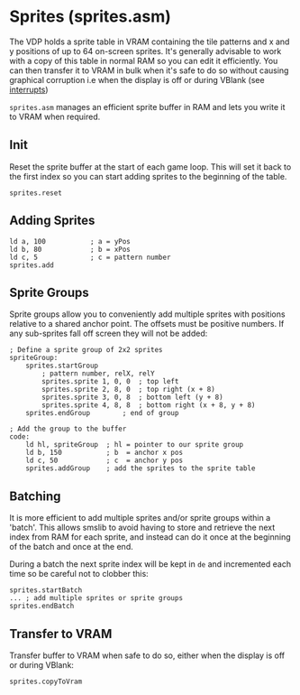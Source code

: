 # Sprites (sprites.asm)

The VDP holds a sprite table in VRAM containing the tile patterns and x and y positions of up to 64 on-screen sprites. It's generally advisable to work with a copy of this table in normal RAM so you can edit it efficiently. You can then transfer it to VRAM in bulk when it's safe to do so without causing graphical corruption i.e when the display is off or during VBlank (see [interrupts](./interrupts.md))

`sprites.asm` manages an efficient sprite buffer in RAM and lets you write it to VRAM when required.

## Init

Reset the sprite buffer at the start of each game loop. This will set it back to the first index so you can start adding sprites to the beginning of the table.

```
sprites.reset
```

## Adding Sprites

```
ld a, 100           ; a = yPos
ld b, 80            ; b = xPos
ld c, 5             ; c = pattern number
sprites.add
```

## Sprite Groups

Sprite groups allow you to conveniently add multiple sprites with positions relative to a shared anchor point. The offsets must be positive numbers. If any sub-sprites fall off screen they will not be added:

```
; Define a sprite group of 2x2 sprites
spriteGroup:
    sprites.startGroup
        ; pattern number, relX, relY
        sprites.sprite 1, 0, 0  ; top left
        sprites.sprite 2, 8, 0  ; top right (x + 8)
        sprites.sprite 3, 0, 8  ; bottom left (y + 8)
        sprites.sprite 4, 8, 8  ; bottom right (x + 8, y + 8)
    sprites.endGroup        ; end of group

; Add the group to the buffer
code:
    ld hl, spriteGroup  ; hl = pointer to our sprite group
    ld b, 150           ; b  = anchor x pos
    ld c, 50            ; c  = anchor y pos
    sprites.addGroup    ; add the sprites to the sprite table
```

## Batching

It is more efficient to add multiple sprites and/or sprite groups within a 'batch'. This allows smslib to avoid having to store and retrieve the next index from RAM for each sprite, and instead can do it once at the beginning of the batch and once at the end.

During a batch the next sprite index will be kept in `de` and incremented each time so be careful not to clobber this:

```
sprites.startBatch
... ; add multiple sprites or sprite groups
sprites.endBatch
```

## Transfer to VRAM

Transfer buffer to VRAM when safe to do so, either when the display is off or during VBlank:

```
sprites.copyToVram
```
